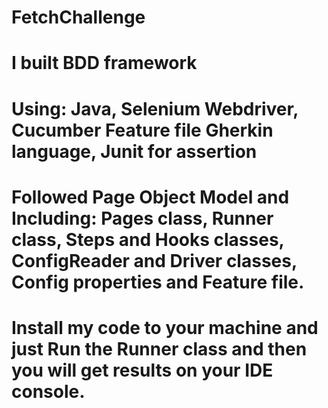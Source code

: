 # FetchChallenge
# I built BDD framework
# Using: Java, Selenium Webdriver, Cucumber Feature file Gherkin language, Junit for assertion
# Followed Page Object Model and Including: Pages class, Runner class, Steps and Hooks classes, ConfigReader and Driver classes, Config properties and Feature file.
# Install my code to your machine and just Run the Runner class and then you will get results on your IDE console.
